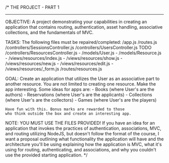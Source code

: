 /\*
THE PROJECT - PART 1

---

OBJECTIVE:
A project demonstrating your capabilities in creating
an application that contains routing, authentication,
asset handling, associative collections, and the
fundamentals of MVC.

TASKS:
The following files must be repaired/completed:
/app.js
/routes.js
/controllers/SessionsController.js
/controllers/UsersController.js
TODO /controllers/ResourcesController.js - /models/User.js - /models/Resource.js - /views/resources/index.js - /views/resources/show.js - /views/resources/new.js - /views/resources/edit.js - /views/resources/\_form.js
/routes/resources.js

GOAL:
Create an application that utilizes the User as an
associative part to another resource. You are not
limited to creating one resource. Make the app
interesting. Some ideas for apps are: - Books (where User's are the authors) - Reservations (where User's are the applicants) - Collections (where User's are the collectors) - Games (where User's are the players)

    Have fun with this. Bonus marks are rewarded to those
    who think outside the box and create an interesting app.

NOTE:
YOU MUST USE THE FILES PROVIDED!
If you have an idea for an application that invokes the
practices of authentication, associations, MVC, and routing
utilizing NodeJS, but doesn't follow the format of the course,
I want a proposal outlining what functionality the application
will have and the architecture you'll be using explaining
how the application is MVC, what it's using for routing,
authenticating, and associations, and why you couldn't use the
provided starting application.
\*/
